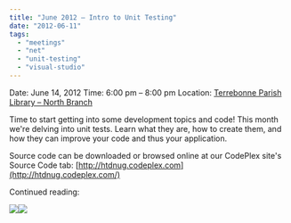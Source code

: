 ```yaml
---
title: "June 2012 – Intro to Unit Testing"
date: "2012-06-11"
tags: 
  - "meetings"
  - "net"
  - "unit-testing"
  - "visual-studio"
---
```


Date: June 14, 2012 Time: 6:00 pm – 8:00 pm Location: [Terrebonne Parish Library – North Branch](http://htdnug.wordpress.com/meetings/ "Meetings")

Time to start getting into some development topics and code! This month we're delving into unit tests. Learn what they are, how to create them, and how they can improve your code and thus your application.

Source code can be downloaded or browsed online at our CodePlex site's Source Code tab: [http://htdnug.codeplex.com](http://htdnug.codeplex.com/)

Continued reading:

[![](http://ws.assoc-amazon.com/widgets/q?_encoding=UTF8&Format=_SL160_&ASIN=1933988274&MarketPlace=US&ID=AsinImage&WS=1&tag=htdnug-20&ServiceVersion=20070822)](http://www.amazon.com/gp/product/1933988274/ref=as_li_ss_il?ie=UTF8&tag=htdnug-20&linkCode=as2&camp=1789&creative=390957&creativeASIN=1933988274)![](http://www.assoc-amazon.com/e/ir?t=htdnug-20&l=as2&o=1&a=1933988274)
